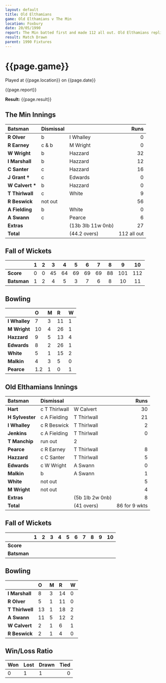 ```yaml
---
layout: default
title: Old Elthamians
game: Old Elthamians v The Min
location: Foxbury
date: 20/05/1990
report: The Min batted first and made 112 all out. Old Elthamians replied with 86 for 9 wkts
result: Match Drawn
parent: 1990 Fixtures
---
```


# {{page.game}}

Played at {{page.location}} on {{page.date}}

{{page.report}}

**Result:** {{page.result}}

## The Min Innings

| Batsman | Dismissal |  | Runs |
|:---|:---|---|---:|
| **R Olver** | b | I Whalley | 0 | 
| **R Earney** | c & b | M Wright | 0 | 
| **W Wright** | b | Hazzard | 32 | 
| **I Marshall** | b | Hazzard | 12 | 
| **C Santer** | c  | Hazzard | 16 | 
| **J Grant &#8224;** | c | Edwards | 0 | 
| **W Calvert &#42;** | b | Hazzard | 0 | 
| **T Thirlwall** | c | White  | 9 | 
| **R Beswick** | not out |  | 56 | 
| **A Fielding** | b | White | 0 | 
| **A Swann** | c | Pearce | 6 | 
| **Extras** | | (13b 3lb 11w 0nb) | 27 | 
| **Total** | | (44.2 overs) | 112 all out | 

## Fall of Wickets

| | 1 | 2 | 3 | 4 | 5 | 6 | 7 | 8 | 9 | 10 |
|---|:---:|:---:|:---:|:---:|:---:|:---:|:---:|:---:|:---:|:---:|
| **Score** | 0 | 0 | 45 | 64 | 69 | 69 | 69 | 88 | 101 | 112 | 
| **Batsman** | 1 | 2 | 4 | 5 | 3 | 7 | 6 | 8 | 10 | 11 | 

## Bowling

| | O | M | R | W |
|---|:---|:---|:---|:---|
| **I Whalley** | 7 | 3 | 11 | 1 | 
| **M Wright** | 10 | 4 | 26 | 1 | 
| **Hazzard** | 9 | 5 | 13 | 4 | 
| **Edwards** | 8 | 2 | 26 | 1 | 
| **White** | 5 | 1 | 15 | 2 |
| **Malkin** | 4 | 3 | 5 | 0 |
| **Pearce** | 1.2 | 1 | 0 | 1 |

 ## Old Elthamians Innings

| Batsman | Dismissal |  | Runs |
|:---|:---|---|---:|
| **Hart** | c T Thirlwall | W Calvert | 30 | 
| **H Sylvester** | c A Fielding | T Thirlwall | 21 | 
| **I Whalley** | c R Beswick | T Thirlwall | 2 | 
| **Jenkins** | c A Fielding | T Thirlwall | 0 | 
| **T Manchip** | run out| 2 | 
| **Pearce** | c R Earney | T Thirlwall | 8 | 
| **Hazzard** | c C Santer | T Thirlwall | 5 | 
| **Edwards** | c W Wright | A Swann | 0 | 
| **Malkin** | b | A Swann | 1 | 
| **White** | not out |  | 5 | 
| **M Wright** | not out | | 4 | 
| **Extras** | | (5b 1lb 2w 0nb) | 8 | 
| **Total** | | (41 overs) | 86 for 9 wkts | 

## Fall of Wickets

| | 1 | 2 | 3 | 4 | 5 | 6 | 7 | 8 | 9 | 10 |
|---|:---:|:---:|:---:|:---:|:---:|:---:|:---:|:---:|:---:|:---:|
| **Score** |  |  |  |  |  |  |  |  |  |  |
| **Batsman** |  |  |  |  |  |  |  |  |  |  |

## Bowling

| | O | M | R | W |
|---|:---|:---|:---|:---|
| **I Marshall** | 8 | 3 | 14 | 0 | 
| **R Olver** | 5 | 1 | 11 | 0 | 
| **T Thirlwell** | 13 | 1 | 18 | 2 | 
| **A Swann** | 11 | 5 | 12 | 2 |
| **W Calvert** | 2 | 1 | 6 | 1 |
| **R Beswick** | 2 | 1 | 4 | 0 | 

## Win/Loss Ratio

| Won | Lost | Drawn | Tied |
|:---|:---|:---|---:|
| 0 | 1 | 1 | 0 |